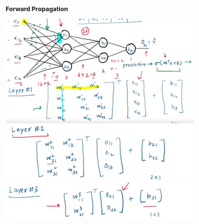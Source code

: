 ### Forward Propagation
![](../../Attachments/fwd-20230924.png)
![](../../Attachments/fwd-20230924-1.png)
![](../../Attachments/fwd-20230924-2.png)


